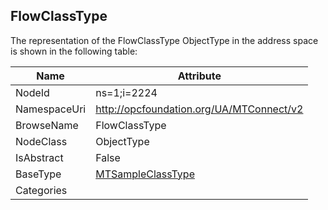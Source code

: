 <!-- objecttype -->
## FlowClassType
  
<!-- end of text -->
The representation of the FlowClassType ObjectType in the address space is shown in the following table:  

|Name|Attribute|
|---|---|
|NodeId|ns=1;i=2224|
|NamespaceUri|http://opcfoundation.org/UA/MTConnect/v2|
|BrowseName|FlowClassType|
|NodeClass|ObjectType|
|IsAbstract|False|
|BaseType|[MTSampleClassType](../../ObjectTypes/MTSampleClassType/readme.md)|
|Categories||

